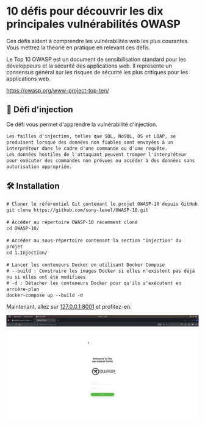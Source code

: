 

# 10 défis pour découvrir les dix principales vulnérabilités OWASP

Ces défis aident à comprendre les vulnérabilités web les plus courantes.
Vous mettrez la théorie en pratique en relevant ces défis.

Le Top 10 OWASP est un document de sensibilisation standard pour les développeurs et la sécurité des applications web. Il représente un consensus général sur les risques de sécurité les plus critiques pour les applications web.

https://owasp.org/www-project-top-ten/

## :dart: Défi d'injection

Ce défi vous permet d'apprendre la vulnérabilité d'injection.

```
Les failles d'injection, telles que SQL, NoSQL, OS et LDAP, se produisent lorsque des données non fiables sont envoyées à un interpréteur dans le cadre d'une commande ou d'une requête. 
Les données hostiles de l'attaquant peuvent tromper l'interpréteur pour exécuter des commandes non prévues ou accéder à des données sans autorisation appropriée.

```

## :hammer_and_wrench: Installation

```
# Cloner le référentiel Git contenant le projet OWASP-10 depuis GitHub
git clone https://github.com/sony-level/OWASP-10.git

# Accéder au répertoire OWASP-10 récemment cloné
cd OWASP-10/

# Accéder au sous-répertoire contenant la section "Injection" du projet
cd 1.Injection/

# Lancer les conteneurs Docker en utilisant Docker Compose
# --build : Construire les images Docker si elles n'existent pas déjà ou si elles ont été modifiées
# -d : Détacher les conteneurs Docker pour qu'ils s'exécutent en arrière-plan
docker-compose up --build -d

```
Maintenant, allez sur [127.0.0.1:8001](http://127.0.0.1:8001) et profitez-en.

![Interface](./www/assets/images/Screenshot_20240213_131509.jpg)


